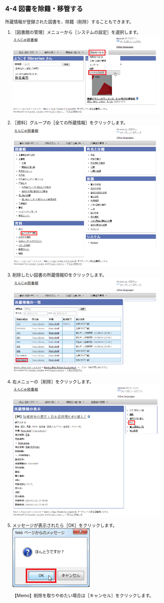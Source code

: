 4-4 図書を除籍・移管する
------------------------

所蔵情報が登録された図書を、除籍（削除）することもできます。

1. ［図書館の管理］メニューから［システムの設定］を選択します。  
   ![システムの設定](assets/images/image_operation_system_setup.png)
2. ［資料］グループの［全ての所蔵情報］をクリックします。  
   ![全ての所蔵情報](assets/images/image_operation_124.png)
3. 削除したい図書の所蔵情報IDをクリックします。  
   ![削除したい図書の所蔵情報ID](assets/images/image_operation_129.png)
4. 右メニューの［削除］をクリックします。  
   ![削除](assets/images/image_operation_130.png)
5. メッセージが表示されたら［OK］をクリックします。  
   ![OK](assets/images/image_operation_132.png)

	<div class="alert alert-info">【Memo】削除を取りやめたい場合は［キャンセル］をクリックします。
	</div>

